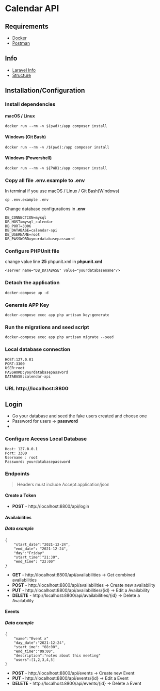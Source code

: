 # Calendar API

## Requirements

- [Docker](https://www.docker.com/products/docker-desktop)
- [Postman](https://www.postman.com/downloads/)

## Info

- [Laravel Info](https://laravel.com/docs/9.x/installation)
- [Structure](structure.md)

## Installation/Configuration

### Install dependencies

#### macOS / Linux

```
docker run --rm -v $(pwd):/app composer install
```

#### Windows (Git Bash)

```
docker run --rm -v /$(pwd):/app composer install
```

#### Windows (Powershell)

```
docker run --rm -v ${PWD}:/app composer install
```

### Copy all file .env.example to .env

In terminal if you use macOS / Linux / Git Bash(Windows)

```
cp .env.example .env
```

Change database configurations in **.env**

```
DB_CONNECTION=mysql
DB_HOST=mysql_calendar
DB_PORT=3306
DB_DATABASE=calendar-api
DB_USERNAME=root
DB_PASSWORD=yourdatabasepassword
```

### Configure PHPUnit file

change value line **25** phpunit.xml in **phpunit.xml**

```
<server name="DB_DATABASE" value="yourdatabasename"/>
```

### Detach the application

```
docker-compose up -d
```

### Generate APP Key

```
docker-compose exec app php artisan key:generate
```

### Run the migrations and seed script

```
docker-compose exec app php artisan migrate --seed
```

### Local database connection

```
HOST:127.0.01
PORT:3300
USER:root
PASSWORD:yourdatabasepassword
DATABASE:calendar-api
```

### URL http://localhost:8800

## Login

- Go your database and seed the fake users created and choose one
- Password for users -> **password**
- 
### Configure Access Local Database

```
Host: 127.0.0.1
Port: 3300
Username : root
Password: yourdatabasepassword
```

### Endpoints

> Headers must include Accept:application/json

#### Create a Token

- **POST** - http://localhost:8800/api/login

#### Availabilities

##### Data example

````
{
    "start_date":"2021-12-24",
    "end_date": "2021-12-24",
    "day":"Friday"
    "start_time":"21:30",
    "end_time": "22:00"
}
````

- **GET** - http://localhost:8800/api/availabilities -> Get combined availabilities
- **POST** - http://localhost:8800/api/availabilities -> Create new availability
- **PUT** - http://localhost:8800/api/availabilities/{id} ->  Edit a Availability
- **DELETE** - http://localhost:8800/api/availabilities/{id} ->  Delete a Availability

#### Events

##### Data example

````
{
    "name":"Event x"
    "day_date":"2021-12-24",
    "start_ime": "08:00",
    "end_time":"09:00",
    "description":"notes about this meeting"
    "users":[1,2,3,4,5]
}
````

- **POST** - http://localhost:8800/api/events -> Create new Event
- **PUT** - http://localhost:8800/api/events/{id} ->  Edit a Event
- **DELETE** - http://localhost:8800/api/events/{id} -> Delete a Event




